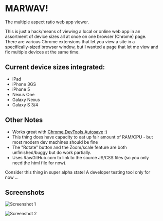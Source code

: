 MARWAV!
======

The multiple aspect ratio web app viewer. 

This is just a hack/means of viewing a local or online web app in an assortment of device sizes all at once on one browser (Chrome) page. There are various Chrome extensions that let you view a site in a specifically-sized browser window, but I wanted a page that let me view and fix multiple devices at the same time. 

## Current device sizes integrated:
  - iPad
  - iPhone 3GS
  - iPhone 5
  - Nexus One
  - Galaxy Nexus
  - Galaxy S 3/4

## Other Notes
 - Works great with [Chrome DevTools Autosave](https://github.com/NV/chrome-devtools-autosave) :) 
 - This thing does have capacity to eat up fair amount of RAM/CPU - but most modern dev machines should be fine
 - The "Rotate" button and the Zoom/scale feature are both unfinished/buggy but do work partially.
 - Uses RawGitHub.com to link to the source JS/CSS files (so you only need the html file for now).

Consider this thing in super alpha state! A developer testing tool only for now ...

## Screenshots

![Screenshot 1](http://farm6.staticflickr.com/5550/9615146788_7159540269_c.jpg)

![Screenshot 2](http://farm8.staticflickr.com/7442/9615146672_160a14da2e_c.jpg)
